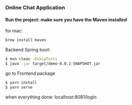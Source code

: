 ### Online Chat Application

#### Run the project: make sure you have the Maven installed

for mac:
```bash
brew install maven
```

Backend Spring boot: 
```bash
$ mvn clean -DskipTests
$ java -jar target/demo-0.0.1-SNAPSHOT.jar
```
go to Frontend package

```bash
$ yarn install
$ yarn serve
```
when everything done: localhost:8081/login
